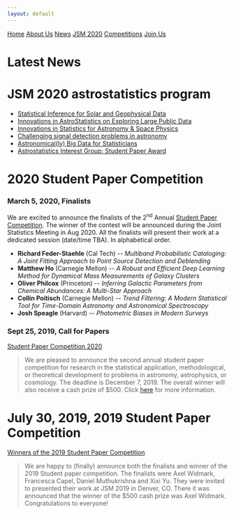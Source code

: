 ```yaml
---
layout: default
---
```


<a href="./index.html" class="btn">Home</a>
<a href="./about_us.html" class="btn">About Us</a>
<a href="./news.html" class="btn">News</a>
<a href="." class="btn">JSM 2020</a>
<a href="./comp_rules.html" class="btn">Competitions</a>
<a href="./join.html" class="btn">Join Us</a>


# Latest News 

# JSM 2020 astrostatistics program
- [Statistical Inference for Solar and Geophysical Data](https://astrostat.org/jsm2020/index.html#session-96) 
- [Innovations in AstroStatistics on Exploring Large Public Data](https://astrostat.org/jsm2020/index.html#session-295) 
- [Innovations in Statistics for Astronomy & Space Physics](https://astrostat.org/jsm2020/index.html#session-375) 
- [Challenging signal detection problems in astronomy](https://astrostat.org/jsm2020/index.html#session-432) 
- [Astronomical(ly) Big Data for Statisticians](https://astrostat.org/jsm2020/index.html#session-567) 
- [Astrostatistics Interest Group: Student Paper Award](https://astrostat.org/jsm2020/index.html#session-612) 

# 2020 Student Paper Competition
### March 5, 2020, Finalists

We are excited to announce the finalists of the 2<sup>nd</sup> Annual [Student Paper Competition](./comp_rules.html#previous-winners).  The winner of the contest will be announced during the Joint Statistics Meeting in Aug 2020.  All the finalists will present their work at a dedicated session (date/time TBA). In alphabetical order.
- **Richard Feder-Staehle** (Cal Tech) -- *Multiband Probabilistic Cataloging: A Joint Fitting Approach to Point Source Detection and Deblending*
- **Matthew Ho** (Carnegie Mellon) -- *A Robust and Efficient Deep Learning Method for Dynamical Mass Measurements of Galaxy Clusters*
- **Oliver Philcox** (Princeton) -- *Inferring Galactic Parameters from Chemical Abundances: A Multi-Star Approach*
- **Collin Poitisch** (Carnegie Mellon) -- *Trend Filtering: A Modern Statistical Tool for Time-Domain Astronomy and Astronomical Spectroscopy*
- **Josh Speagle** (Harvard) -- *Photometric Biases in Modern Surveys*


### Sept 25, 2019, Call for Papers
[Student Paper Competition 2020](./comp_rules.html#previous-winners)
> We are pleased to announce the second annual student paper competition for research in the statistical application, methodological, or theoretical development to problems in astronomy, astrophysics, or cosmology.  The deadline is December 7, 2019.  The overall winner will also receive a cash prize of $500. Click [here](./comp_rules.html) for more information.

# July 30, 2019, 2019 Student Paper Competition
[Winners of the 2019 Student Paper Competition](./comp_winners.html)
> We are happy to (finally) announce both the finalists and winner of the 2019 Student paper competition. The finalists were Axel Widmark, Francesca Capel, Daniel Muthukrishna and Xixi Yu. They were invited to presented their work at JSM 2019 in Denver, CO. There it was announced that the winner of the $500 cash prize was Axel Widmark. Congratulations to everyone!
